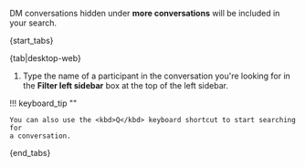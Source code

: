DM conversations hidden under **more conversations** will be included in your
search.

{start_tabs}

{tab|desktop-web}

1. Type the name of a participant in the conversation you're looking for in the
   **Filter left sidebar** box at the top of the left sidebar.

!!! keyboard_tip ""

    You can also use the <kbd>Q</kbd> keyboard shortcut to start searching for
    a conversation.

{end_tabs}
